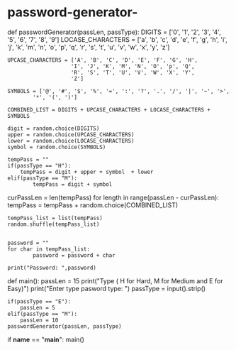 # password-generator-
def passwordGenerator(passLen, passType):
    DIGITS = ['0', '1', '2', '3', '4', '5', '6', '7', '8', '9'] 
    LOCASE_CHARACTERS = ['a', 'b', 'c', 'd', 'e', 'f', 'g', 'h', 
                        'i', 'j', 'k', 'm', 'n', 'o', 'p', 'q', 
                        'r', 's', 't', 'u', 'v', 'w', 'x', 'y', 
                        'z'] 

    UPCASE_CHARACTERS = ['A', 'B', 'C', 'D', 'E', 'F', 'G', 'H', 
                        'I', 'J', 'K', 'M', 'N', 'O', 'p', 'Q', 
                        'R', 'S', 'T', 'U', 'V', 'W', 'X', 'Y', 
                        'Z'] 

    SYMBOLS = ['@', '#', '$', '%', '=', ':', '?', '.', '/', '|', '~', '>', 
            '*', '(', ')'] 

    COMBINED_LIST = DIGITS + UPCASE_CHARACTERS + LOCASE_CHARACTERS + SYMBOLS 

    digit = random.choice(DIGITS) 
    upper = random.choice(UPCASE_CHARACTERS) 
    lower = random.choice(LOCASE_CHARACTERS) 
    symbol = random.choice(SYMBOLS) 
    
    tempPass = ""
    if(passType == "H"):
        tempPass = digit + upper + symbol  + lower 
    elif(passType == "M"):
            tempPass = digit + symbol
  curPassLen = len(tempPass)
    for length in range(passLen -  curPassLen): 
        tempPass = tempPass + random.choice(COMBINED_LIST) 

    tempPass_list = list(tempPass) 
    random.shuffle(tempPass_list) 


    password = "" 
    for char in tempPass_list: 
            password = password + char

    print("Password: ",password) 


def main():
    passLen = 15
    print("Type ( H for Hard, M for Medium and E for Easy)")
    print("Enter type pasword type: ")
    passType = input().strip()
    
    if(passType == "E"):
        passLen = 5
    elif(passType == "M"):
        passLen = 10
    passwordGenerator(passLen, passType)

if __name__ == "__main__":
    main()
